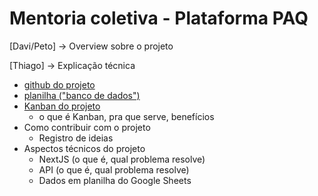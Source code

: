 # Mentoria coletiva - Plataforma PAQ

[Davi/Peto] -> Overview sobre o projeto

[Thiago] -> Explicação técnica

- [github do projeto](https://github.com/thcerutti/paq-educandos-insignias)
- [planilha ("banco de dados")](https://docs.google.com/spreadsheets/d/1Cn4hrd9j1NIwHC7Z__fN-slLZ5wBoE8Qv6YdvclM86Y/edit#gid=797258940)
- [Kanban do projeto](https://github.com/orgs/paq-devs/projects/2/views/1)
	- o que é Kanban, pra que serve, benefícios
- Como contribuir com o projeto
	- Registro de ideias
- Aspectos técnicos do projeto
	- NextJS (o que é, qual problema resolve)
	- API (o que é, qual problema resolve)
	- Dados em planilha do Google Sheets
